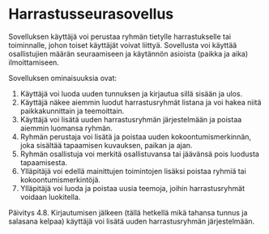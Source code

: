 # Harrastusseurasovellus

Sovelluksen käyttäjä voi perustaa ryhmän tietylle harrastukselle tai toiminnalle, johon toiset käyttäjät voivat liittyä. Sovellusta voi käyttää osallistujien määrän seuraamiseen ja käytännön asioista (paikka ja aika) ilmoittamiseen.

Sovelluksen ominaisuuksia ovat:

1. Käyttäjä voi luoda uuden tunnuksen ja kirjautua sillä sisään ja ulos. 
2. Käyttäjä näkee aiemmin luodut harrastusryhmät listana ja voi hakea niitä paikkakunnittain ja teemoittain.
3. Käyttäjä voi lisätä uuden harrastusryhmän järjestelmään ja poistaa aiemmin luomansa ryhmän.
4. Ryhmän perustaja voi lisätä ja poistaa uuden kokoontumismerkinnän, joka sisältää tapaamisen kuvauksen, paikan ja ajan. 
5. Ryhmän osallistuja voi merkitä osallistuvansa tai jäävänsä pois luodusta tapaamisesta.
6. Ylläpitäjä voi edellä mainittujen toimintojen lisäksi poistaa ryhmiä tai kokoontumismerkintöjä.  
7. Ylläpitäjä voi luoda ja poistaa uusia teemoja, joihin harrastusryhmät voidaan luokitella.

Päivitys 4.8.
Kirjautumisen jälkeen (tällä hetkellä mikä tahansa tunnus ja salasana kelpaa) käyttäjä voi lisätä uuden harrastusryhmän järjestelmään.
